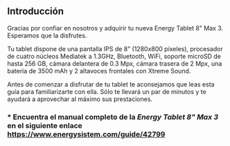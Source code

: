 ## Introducción

Gracias por confiar en nosotros y adquirir tu nueva Energy Tablet 8" Max 3. Esperamos que la disfrutes.

Tu tablet dispone de una pantalla IPS de 8” (1280x800 píxeles), procesador de cuatro núcleos Mediatek a 1.3GHz, Bluetooth, WiFi, soporte microSD de hasta 256 GB, cámara delantera de 0.3 Mpx, cámara trasera de 2 Mpx, una batería de 3500 mAh y 2 altavoces frontales con Xtreme Sound.

Antes de comenzar a disfrutar de tu tablet te aconsejamos que leas esta guía para familiarizarte con ella. Sólo te llevará un par de minutos y te ayudará a aprovechar al máximo sus prestaciones.

### <unique> * Encuentra el manual completo de la *Energy Tablet 8" Max 3* en el siguiente enlace https://www.energysistem.com/guide/42799 </unique>
